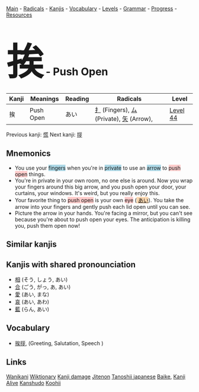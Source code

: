 <style> bigfont {font-size: 100px}</style>
[Main](../README.md) -
[Radicals](../radicals.md) -
[Kanjis](../kanjis.md) -
[Vocabulary](../vocabulary.md) -
[Levels](../levels.md) -
[Grammar](../grammar.md) - 
[Progress](../progress.md) -
[Resources](../resources.md)
# <bigfont> 挨</bigfont> - Push Open 

| Kanji | Meanings | Reading | Radicals | Level |
| --- | --- | --- | --- | --- |
| 挨 | Push Open | あい | [扌](../radicals/扌.md) (Fingers), [ム](../radicals/ム.md) (Private), [矢](../radicals/矢.md) (Arrow),  | [Level 44](../levels/wk_level44.md) |

Previous kanji: [慌](慌.md) Next kanji: [拶](拶.md) 

## Mnemonics
 * You use your <span style="background-color:#ADD8E6"> fingers</span> when you're in <span style="background-color:#ADD8E6"> private</span> to use an <span style="background-color:#ADD8E6"> arrow</span> to <span style="background-color:#ffcccb"> push open</span> things.
* You're in private in your own room, no one else is around. Now you wrap your fingers around this big arrow, and you push open your door, your curtains, your windows. It's weird, but you really enjoy this.
* Your favorite thing to <span style="background-color:#ffcccb"> push open</span> is your own <span style="background-color:#ffcccb"> eye</span> (<span style="background-color:#fed8b1"> [あい](https://jisho.org/search/あい)</span>). You take the arrow into your fingers and gently push each lid open until you can see.
* Picture the arrow in your hands. You're facing a mirror, but you can't see because you're about to push open your eyes. The anticipation is killing you, push them open now!


## Similar kanjis
 


## Kanjis with shared pronounciation
 * [相](相.md) (そう, しょう, あい)
* [合](合.md) (ごう, がっ, あ, あい)
* [愛](愛.md) (あい, まな)
* [哀](哀.md) (あい, あわ)
* [藍](藍.md) (らん, あい)



## Vocabulary
 * [挨拶](../vocabulary/挨.md), (Greeting, Salutation, Speech )




## Links 


[Wanikani](https://www.wanikani.com/kanji/挨)
[Wiktionary](https://en.wiktionary.org/wiki/挨)
[Kanji damage](http://www.kanjidamage.com/kanji/search?utf8=✓&q=挨)
[Jitenon](https://jitenon.com/kanji/挨)
[Tanoshii japanese](https://www.tanoshiijapanese.com/dictionary/kanji.cfm?k=挨)
[Baike](https://baike.baidu.com/item/挨),
[Kanji Alive](https://app.kanjialive.com/挨)
[Kanshudo](https://www.kanshudo.com/searchmn?q=挨)
[Koohii](https://kanji.koohii.com/study/kanji/挨)
